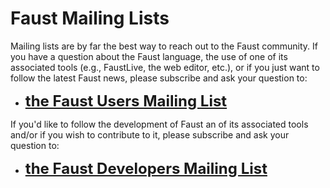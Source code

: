 # Faust Mailing Lists

Mailing lists are by far the best way to reach out to the Faust community. If
you have a question about the Faust language, the use of one of its associated
tools (e.g., FaustLive, the web editor, etc.), or if you just want to follow the
latest Faust news, please subscribe and ask your question to:

* <font size="5">[**the Faust Users Mailing List**](https://sourceforge.net/projects/faudiostream/lists/faudiostream-users)
</font> 

If you'd like to follow the development of Faust an of its associated tools
and/or if you wish to contribute to it, please subscribe and ask your question 
to:

* <font size="5">[**the Faust Developers Mailing List**](https://sourceforge.net/projects/faudiostream/lists/faudiostream-devel) 
</font>
